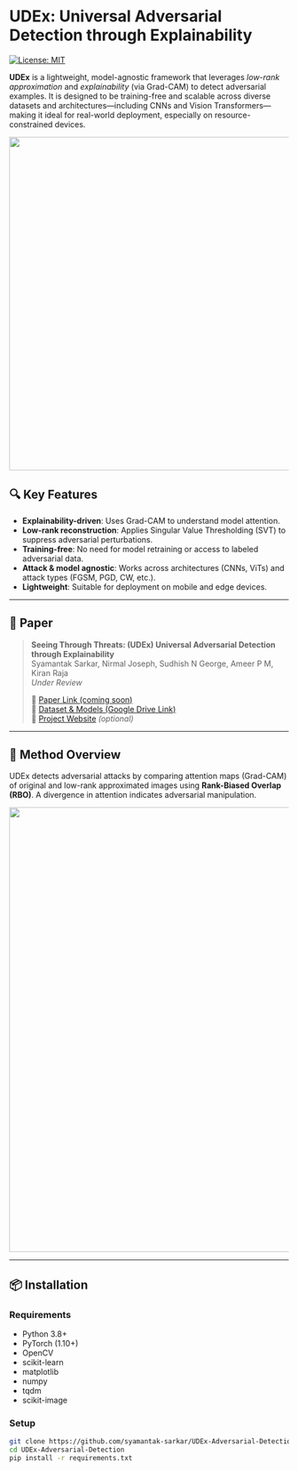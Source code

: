 

# UDEx: Universal Adversarial Detection through Explainability

[![License: MIT](https://img.shields.io/badge/License-MIT-yellow.svg)](https://opensource.org/licenses/MIT)

**UDEx** is a lightweight, model-agnostic framework that leverages *low-rank approximation* and *explainability* (via Grad-CAM) to detect adversarial examples. It is designed to be training-free and scalable across diverse datasets and architectures—including CNNs and Vision Transformers—making it ideal for real-world deployment, especially on resource-constrained devices.

<p align="center">
  <img src="fig1.png" width="600">
</p>

## 🔍 Key Features

- **Explainability-driven**: Uses Grad-CAM to understand model attention.
- **Low-rank reconstruction**: Applies Singular Value Thresholding (SVT) to suppress adversarial perturbations.
- **Training-free**: No need for model retraining or access to labeled adversarial data.
- **Attack & model agnostic**: Works across architectures (CNNs, ViTs) and attack types (FGSM, PGD, CW, etc.).
- **Lightweight**: Suitable for deployment on mobile and edge devices.

---

## 📜 Paper

> **Seeing Through Threats: (UDEx) Universal Adversarial Detection through Explainability**  
> Syamantak Sarkar, Nirmal Joseph, Sudhish N George, Ameer P M, Kiran Raja  
> *Under Review*  
>  
> 📄 [Paper Link (coming soon)](https://arxiv.org/abs/XXXX.XXXXX)  
> 📁 [Dataset & Models (Google Drive Link)](https://drive.google.com/...)  
> 🔗 [Project Website](https://syamantak-sarkar.github.io/UDEx-Adversarial-Detection/) *(optional)*

---

## 🧠 Method Overview

UDEx detects adversarial attacks by comparing attention maps (Grad-CAM) of original and low-rank approximated images using **Rank-Biased Overlap (RBO)**. A divergence in attention indicates adversarial manipulation.

<p align="center">
  <img src="UDEx_process.png" width="800">
</p>

---

## 📦 Installation

### Requirements
- Python 3.8+
- PyTorch (1.10+)
- OpenCV
- scikit-learn
- matplotlib
- numpy
- tqdm
- scikit-image

### Setup
```bash
git clone https://github.com/syamantak-sarkar/UDEx-Adversarial-Detection.git
cd UDEx-Adversarial-Detection
pip install -r requirements.txt
